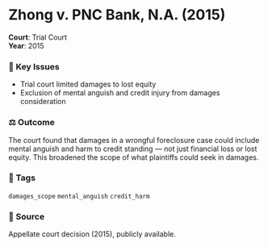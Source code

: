 # Zhong v. PNC Bank, N.A. (2015)

**Court**: Trial Court  
**Year**: 2015  

### 📝 Key Issues
- Trial court limited damages to lost equity  
- Exclusion of mental anguish and credit injury from damages consideration  

### ⚖️ Outcome
The court found that damages in a wrongful foreclosure case could include mental anguish and harm to credit standing — not just financial loss or lost equity. This broadened the scope of what plaintiffs could seek in damages.

### 🔖 Tags
`damages_scope` `mental_anguish` `credit_harm`

### 📎 Source
Appellate court decision (2015), publicly available.

